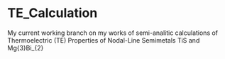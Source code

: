 # TE_Calculation
My current working branch on my works of semi-analitic calculations of Thermoelectric (TE) Properties of Nodal-Line Semimetals TiS and Mg{3}Bi_{2}

